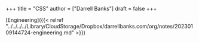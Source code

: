 +++
title = "CSS"
author = ["Darrell Banks"]
draft = false
+++

[Engineering]({{< relref "../../../../Library/CloudStorage/Dropbox/darrellbanks.com/org/notes/20230109144724-engineering.md" >}})
